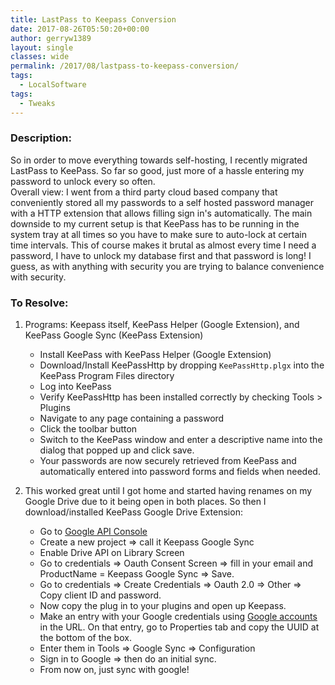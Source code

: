 ```yaml
---
title: LastPass to Keepass Conversion
date: 2017-08-26T05:50:20+00:00
author: gerryw1389
layout: single
classes: wide
permalink: /2017/08/lastpass-to-keepass-conversion/
tags:
  - LocalSoftware
tags:
  - Tweaks
---
```

<!--more-->

### Description:

So in order to move everything towards self-hosting, I recently migrated LastPass to KeePass. So far so good, just more of a hassle entering my password to unlock every so often.  
Overall view: I went from a third party cloud based company that conveniently stored all my passwords to a self hosted password manager with a HTTP extension that allows filling sign in's automatically. The main downside to my current setup is that KeePass has to be running in the system tray at all times so you have to make sure to auto-lock at certain time intervals. This of course makes it brutal as almost every time I need a password, I have to unlock my database first and that password is long! I guess, as with anything with security you are trying to balance convenience with security.

### To Resolve:

1. Programs: Keepass itself, KeePass Helper (Google Extension), and KeePass Google Sync (KeePass Extension)  

   - Install KeePass with KeePass Helper (Google Extension)
   - Download/Install KeePassHttp by dropping `KeePassHttp.plgx` into the KeePass Program Files directory
   - Log into KeePass
   - Verify KeePassHttp has been installed correctly by checking Tools > Plugins
   - Navigate to any page containing a password
   - Click the toolbar button
   - Switch to the KeePass window and enter a descriptive name into the dialog that popped up and click save.
   - Your passwords are now securely retrieved from KeePass and automatically entered into password forms and fields when needed.

2. This worked great until I got home and started having renames on my Google Drive due to it being open in both places. So then I download/installed KeePass Google Drive Extension:

   - Go to [Google API Console](https://console.developers.google.com/apis)
   - Create a new project => call it Keepass Google Sync
   - Enable Drive API on Library Screen
   - Go to credentials => Oauth Consent Screen => fill in your email and ProductName = Keepass Google Sync => Save.
   - Go to credentials => Create Credentials => Oauth 2.0 => Other => Copy client ID and password.
   - Now copy the plug in to your plugins and open up Keepass.
   - Make an entry with your Google credentials using [Google accounts](https://accounts.google.com/) in the URL. On that entry, go to Properties tab and copy the UUID at the bottom of the box.
   - Enter them in Tools => Google Sync => Configuration
   - Sign in to Google => then do an initial sync.
   - From now on, just sync with google!